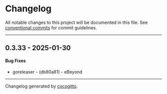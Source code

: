 # Changelog
All notable changes to this project will be documented in this file. See [conventional commits](https://www.conventionalcommits.org/) for commit guidelines.

- - -
## 0.3.33 - 2025-01-30
#### Bug Fixes
- goreleaser - (db80a81) - eBeyond

- - -

Changelog generated by [cocogitto](https://github.com/cocogitto/cocogitto).